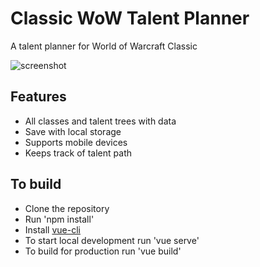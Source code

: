 # Classic WoW Talent Planner
A talent planner for World of Warcraft Classic

![screenshot](public/images/screenshot.jpg)

## Features
* All classes and talent trees with data
* Save with local storage
* Supports mobile devices
* Keeps track of talent path

## To build
* Clone the repository
* Run 'npm install'
* Install [vue-cli](https://cli.vuejs.org/)
* To start local development run 'vue serve'
* To build for production run 'vue build'
